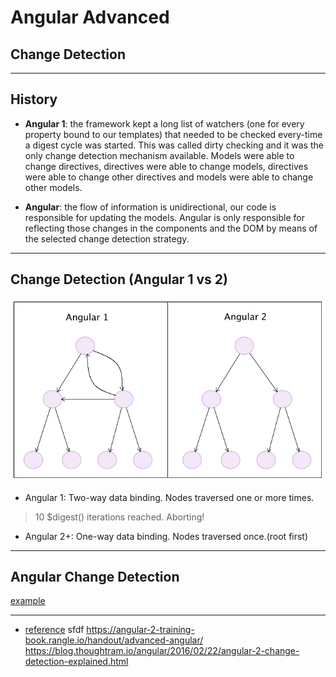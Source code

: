<!-- .slide: data-background="./images/title-slide.jpg" -->
<!-- .slide: id="change-detection" -->

# Angular Advanced

## Change Detection

---

## History

* **Angular 1**: the framework kept a long list of watchers (one for every property bound to our templates) that needed to be checked every-time a digest cycle was started. This was called dirty checking and it was the only change detection mechanism available. Models were able to change directives, directives were able to change models, directives were able to change other directives and models were able to change other models.

* **Angular**: the flow of information is unidirectional, our code is responsible for updating the models. Angular is only responsible for reflecting those changes in the components and the DOM by means of the selected change detection strategy.

---

## Change Detection (Angular 1 vs 2)

![File Structure](./images/angular1-vs-angular2.jpg)

* Angular 1: Two-way data binding. Nodes traversed one or more times.
> 10 $digest() iterations reached. Aborting!

* Angular 2+: One-way data binding. Nodes traversed once.(root first)

---

## Angular Change Detection

[example](http://plnkr.co/edit/XvSEu0GbAEIaOxMRSgBI?p=preview)

---
* [reference](https://angular-2-training-book.rangle.io/handout/change-detection/) sfdf
https://angular-2-training-book.rangle.io/handout/advanced-angular/
https://blog.thoughtram.io/angular/2016/02/22/angular-2-change-detection-explained.html